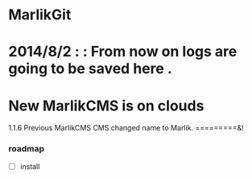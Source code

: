MarlikGit
=========


2014/8/2 :  : From now on logs are going to be saved here .
==========================
New MarlikCMS is on clouds
=========
1.1.6 Previous MarlikCMS CMS changed name to Marlik.
=========&!

### roadmap

- [ ] install
